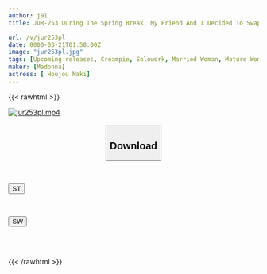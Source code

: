 ```yaml
---
author: j91
title: JUR-253 During The Spring Break, My Friend And I Decided To Swap Mothers.

url: /v/jur253pl
date: 0000-03-21T01:50:00Z
image: "jur253pl.jpg"
tags: [Upcoming releases, Creampie, Solowork, Married Woman, Mature Woman, Mother, Cuckold	]
maker: [Madonna]
actress: [ Houjou Maki]
---
```



{{< rawhtml >}}

<div class="video" data-videoid="pending_link.html">
    <a href="javascript:;">
        <img src="/v/jur253pl/jur253pl.jpg" width="WIDTH" height="HEIGHT" alt="jur253pl.mp4" loading="lazy">
    </a>
</div>

<script type="text/javascript" src="https://j91.asia/asset/on-demand-pend.js"></script>

<br>
  <link rel="stylesheet" href="https://j91.asia/asset/bs5.css">
  
  <center>
  <button class="btn btn-primary" type="button" data-bs-toggle="collapse" data-bs-target=".multi-collapse" aria-expanded="false" aria-controls="multiCollapseExample1 multiCollapseExample2"><h2>Download</h2></button></center>
</p>
<div class="row">
  <div class="col">
    <div class="collapse multi-collapse" id="multiCollapseExample1">
      <div class="card card-body">
	      	      <br>
<div class="buttons">  
<p><a href="https://j91.asia/pending_link.html" target="_blank"><button class="btn-hover color-3"><i class="fa fa-download"></i> ST</button></a></p></div>
    </div>
  </div>
</div>
  <div class="col">
    <div class="collapse multi-collapse" id="multiCollapseExample2">
      <div class="card card-body">
	      <br>
<div class="buttons">
<p><a href="https://j91.asia/pending_link.html" target="_blank"><button class="btn-hover color-2"><i class="fa fa-download"></i> SW</button></a></p></div>
<br><br>
      </div>
    </div>
  </div>
</div>

{{< /rawhtml >}}